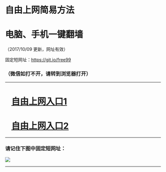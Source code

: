 ﻿# 自由上网简易方法

# 电脑、手机一键翻墙

（2017/10/09 更新，网址有效）

固定短网址：https://git.io/free99

### （微信如打不开，请转到浏览器打开）


***





# &nbsp;&nbsp; <a href="http://ft2636420305.fwq-tz-1001.info/fwqtz01.html?t=100900122166 " target="_blank">自由上网入口1</a>
# &nbsp;&nbsp; <a href="http://ft1428020631.fwq-tz-1002.info/fwqtz02.html?t=10090013400 " target="_blank">自由上网入口2</a>
***

### 请记住下图中固定短网址：

<img src="https://s3-us-west-2.amazonaws.com/fwq-1001/yjfq-20170905okok.png" /> 


***


